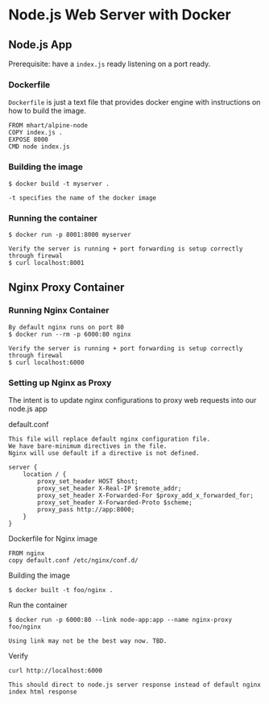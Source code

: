 # Node.js Web Server with Docker

## Node.js App

Prerequisite: have a `index.js` ready listening on a port ready.

### Dockerfile

`Dockerfile` is just a text file that provides docker engine with instructions on how to build the image.

```
FROM mhart/alpine-node
COPY index.js .
EXPOSE 8000
CMD node index.js
```

### Building the image

```
$ docker build -t myserver .

-t specifies the name of the docker image
```

### Running the container

```
$ docker run -p 8001:8000 myserver

Verify the server is running + port forwarding is setup correctly through firewal
$ curl localhost:8001
```

## Nginx Proxy Container

### Running Nginx Container

```
By default nginx runs on port 80
$ docker run --rm -p 6000:80 nginx

Verify the server is running + port forwarding is setup correctly through firewal
$ curl localhost:6000
```

### Setting up Nginx as Proxy

The intent is to update nginx configurations to proxy web requests into our node.js app

default.conf
```
This file will replace default nginx configuration file.
We have bare-minimum directives in the file.
Nginx will use default if a directive is not defined.

server {
    location / {
        proxy_set_header HOST $host;
        proxy_set_header X-Real-IP $remote_addr;
        proxy_set_header X-Forwarded-For $proxy_add_x_forwarded_for;
        proxy_set_header X-Forwarded-Proto $scheme;
        proxy_pass http://app:8000;
    }
}
```

Dockerfile for Nginx image

```
FROM nginx
copy default.conf /etc/nginx/conf.d/
```

Building the image

```
$ docker built -t foo/nginx .
```

Run the container

```
$ docker run -p 6000:80 --link node-app:app --name nginx-proxy foo/nginx

Using link may not be the best way now. TBD.
```

Verify

```
curl http://localhost:6000

This should direct to node.js server response instead of default nginx index html response
```
